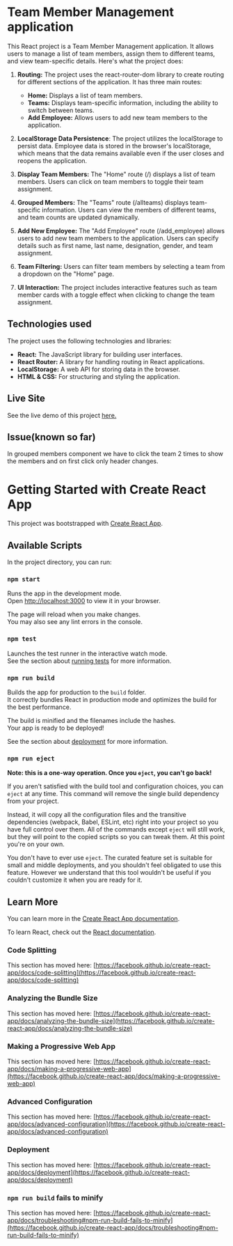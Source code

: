 # Team Member Management application

This React project is a Team Member Management application. It allows users to manage a list of team members, assign them to different teams, and view team-specific details. Here's what the project does:

1. **Routing:** The project uses the react-router-dom library to create routing for different sections of the application. It has three main routes:
    * **Home:** Displays a list of team members.
    * **Teams:** Displays team-specific information, including the ability to switch between teams.
    * **Add Employee:** Allows users to add new team members to the application.

2. **LocalStorage Data Persistence**: The project utilizes the localStorage to persist data. Employee data is stored in the browser's localStorage, which means that the data remains available even if the user closes and reopens the application.

3. **Display Team Members:** The "Home" route (/) displays a list of team members. Users can click on team members to toggle their team assignment.

4. **Grouped Members:** The "Teams" route (/allteams) displays team-specific information. Users can view the members of different teams, and team counts are updated dynamically.

5. **Add New Employee:** The "Add Employee" route (/add_employee) allows users to add new team members to the application. Users can specify details such as first name, last name, designation, gender, and team assignment.

6. **Team Filtering:** Users can filter team members by selecting a team from a dropdown on the "Home" page.

7. **UI Interaction:** The project includes interactive features such as team member cards with a toggle effect when clicking to change the team assignment.

## Technologies used

The project uses the following technologies and libraries:

* **React:** The JavaScript library for building user interfaces.
* **React Router:** A library for handling routing in React applications.
* **LocalStorage:** A web API for storing data in the browser.
* **HTML & CSS:** For structuring and styling the application.

## Live Site

See the live demo of this project [here.](https://google.com)

## Issue(known so far)

In grouped members component we have to click the team 2 times to show the members and on first click only header changes.

# Getting Started with Create React App

This project was bootstrapped with [Create React App](https://github.com/facebook/create-react-app).

## Available Scripts

In the project directory, you can run:

### `npm start`

Runs the app in the development mode.\
Open [http://localhost:3000](http://localhost:3000) to view it in your browser.

The page will reload when you make changes.\
You may also see any lint errors in the console.

### `npm test`

Launches the test runner in the interactive watch mode.\
See the section about [running tests](https://facebook.github.io/create-react-app/docs/running-tests) for more information.

### `npm run build`

Builds the app for production to the `build` folder.\
It correctly bundles React in production mode and optimizes the build for the best performance.

The build is minified and the filenames include the hashes.\
Your app is ready to be deployed!

See the section about [deployment](https://facebook.github.io/create-react-app/docs/deployment) for more information.

### `npm run eject`

**Note: this is a one-way operation. Once you `eject`, you can't go back!**

If you aren't satisfied with the build tool and configuration choices, you can `eject` at any time. This command will remove the single build dependency from your project.

Instead, it will copy all the configuration files and the transitive dependencies (webpack, Babel, ESLint, etc) right into your project so you have full control over them. All of the commands except `eject` will still work, but they will point to the copied scripts so you can tweak them. At this point you're on your own.

You don't have to ever use `eject`. The curated feature set is suitable for small and middle deployments, and you shouldn't feel obligated to use this feature. However we understand that this tool wouldn't be useful if you couldn't customize it when you are ready for it.

## Learn More

You can learn more in the [Create React App documentation](https://facebook.github.io/create-react-app/docs/getting-started).

To learn React, check out the [React documentation](https://reactjs.org/).

### Code Splitting

This section has moved here: [https://facebook.github.io/create-react-app/docs/code-splitting](https://facebook.github.io/create-react-app/docs/code-splitting)

### Analyzing the Bundle Size

This section has moved here: [https://facebook.github.io/create-react-app/docs/analyzing-the-bundle-size](https://facebook.github.io/create-react-app/docs/analyzing-the-bundle-size)

### Making a Progressive Web App

This section has moved here: [https://facebook.github.io/create-react-app/docs/making-a-progressive-web-app](https://facebook.github.io/create-react-app/docs/making-a-progressive-web-app)

### Advanced Configuration

This section has moved here: [https://facebook.github.io/create-react-app/docs/advanced-configuration](https://facebook.github.io/create-react-app/docs/advanced-configuration)

### Deployment

This section has moved here: [https://facebook.github.io/create-react-app/docs/deployment](https://facebook.github.io/create-react-app/docs/deployment)

### `npm run build` fails to minify

This section has moved here: [https://facebook.github.io/create-react-app/docs/troubleshooting#npm-run-build-fails-to-minify](https://facebook.github.io/create-react-app/docs/troubleshooting#npm-run-build-fails-to-minify)
